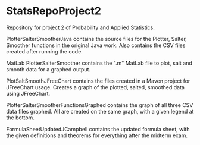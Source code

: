 # StatsRepoProject2
Repository for project 2 of Probability and Applied Statistics.

PlotterSalterSmootherJava contains the source files for the Plotter, Salter, Smoother functions in the original Java work. Also contains the CSV files created after running the code.

MatLab PlotterSalterSmoother contains the ".m" MatLab file to plot, salt and smooth data for a graphed output.

PlotSaltSmoothJFreeChart contains the files created in a Maven project for JFreeChart usage. Creates a graph of the plotted, salted, smoothed data using JFreeChart.

PlotterSalterSmootherFunctionsGraphed contains the graph of all three CSV data files graphed. All are created on the same graph, with a given legend at the bottom.

FormulaSheetUpdatedJCampbell contains the updated formula sheet, with the given definitions and theorems for everything after the midterm exam.
